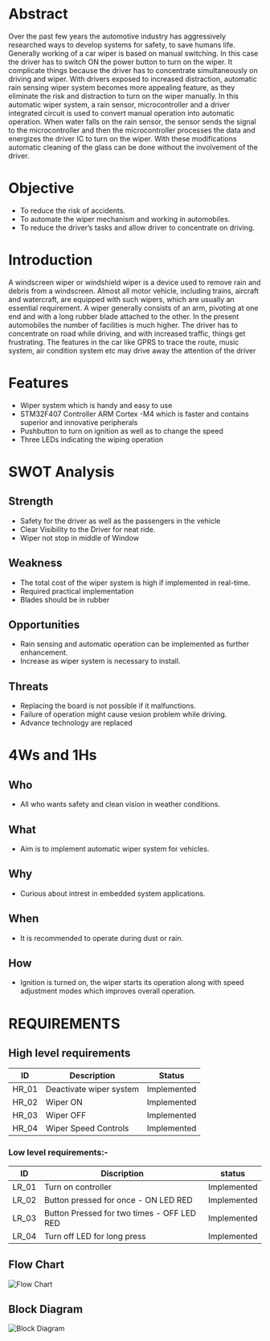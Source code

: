 # Abstract
Over the past few years the automotive industry has aggressively researched ways to develop systems for safety, to save humans life. Generally working of a car wiper is based on manual switching. In this case the driver has to switch ON the power button to turn on the wiper. It complicate things because the driver has to concentrate simultaneously on driving and wiper. With drivers exposed to increased distraction, automatic rain sensing wiper system becomes more appealing feature, as they eliminate the risk and distraction to turn on the wiper manually. In this automatic wiper system, a rain sensor, microcontroller and a driver integrated circuit is used to convert manual operation into automatic operation. When water falls on the rain sensor, the sensor sends the signal to the microcontroller and then the microcontroller processes the data and energizes the driver IC to turn on the wiper. With these modifications automatic cleaning of the glass can be done without the involvement of the driver.

# Objective
- To reduce the risk of accidents.
- To automate the wiper mechanism and working in automobiles.
- To reduce the driver’s tasks and allow driver to concentrate on driving.

# Introduction
A windscreen wiper or  windshield wiper  is a  device used  to remove rain and debris from a windscreen.  Almost  all motor  vehicle,  including    trains,    aircraft  and watercraft, are equipped  with  such  wipers,  which  are  usually  an  essential requirement. A wiper generally consists of an arm, pivoting at one end and with a long rubber blade attached to the other.
In  the  present  automobiles  the  number  of  facilities  is much  higher.  The  driver  has  to  concentrate  on  road  while driving,  and   with    increased   traffic,   things   get    frustrating. The features in the car like GPRS to trace the route, music system,  air  condition  system  etc  may  drive  away  the attention  of  the  driver
# Features
- Wiper system which is handy and easy to use
- STM32F407 Controller ARM Cortex -M4 which is faster and contains superior and innovative peripherals
- Pushbutton to turn on ignition as well as to change the speed
- Three LEDs indicating the wiping operation
# SWOT Analysis
## Strength
- Safety for the driver as well as the passengers in the vehicle
- Clear Visibility to the Driver for neat ride.
- Wiper not stop in middle of Window
## Weakness
- The total cost of the wiper system is high if implemented in real-time.
- Required practical implementation
- Blades should be in rubber
## Opportunities
- Rain sensing and automatic operation can be implemented as further enhancement.
- Increase as wiper system is necessary to install.
## Threats
- Replacing the board is not possible if it malfunctions.
- Failure of operation might cause vesion problem while driving.
- Advance technology are replaced
# 4Ws and 1Hs
## Who
- All who wants safety and clean vision in weather conditions.
## What
- Aim is to implement automatic wiper system for vehicles.
## Why
- Curious about intrest in embedded system applications.
## When
- It is recommended to operate during dust or rain.
## How
- Ignition is turned on, the wiper starts its operation along with speed adjustment modes which improves overall operation.
# REQUIREMENTS
## High level requirements
| ID | Description | Status |
| --- | --- | --- | 
| HR_01 | Deactivate wiper system |	Implemented |
| HR_02 |	Wiper ON |	Implemented |
| HR_03 |	Wiper OFF |	Implemented |
| HR_04 |	Wiper Speed Controls |	Implemented |

### Low level requirements:-

|  ID  |             Discription                          |    status   |
|------|--------------------------------------------------|-------------|
|LR_01 | Turn on controller                          | Implemented |
|LR_02 | Button pressed for once - ON LED RED                             | Implemented |
|LR_03 | Button Pressed for two times - OFF LED RED                              | Implemented|
|LR_04 | Turn off LED for long press                  | Implemented |
## Flow Chart
![Flow Chart](https://user-images.githubusercontent.com/101713731/168328767-a0ed7192-0b30-4c81-8a6d-4f6e7ea61a04.png)
## Block Diagram
![Block Diagram](https://user-images.githubusercontent.com/101713731/168470193-ca8bed33-9ce7-48d8-833b-790c3b2a8fd7.png)


